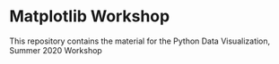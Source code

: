 # Matplotlib Workshop
This repository contains the material for the Python Data Visualization, Summer 2020 Workshop
